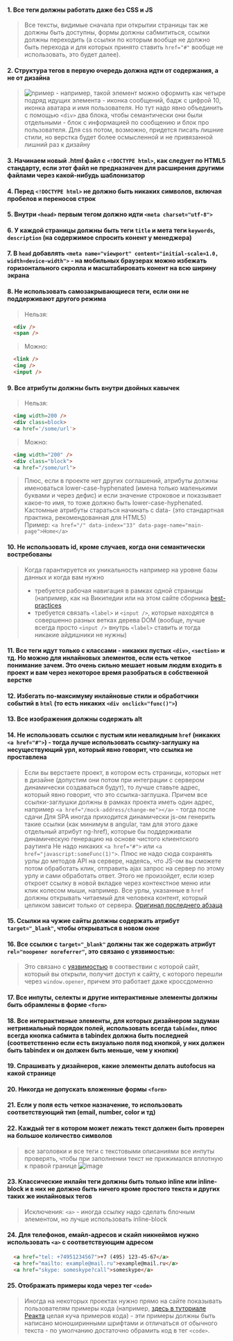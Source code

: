 #### 1. Все теги должны работать даже без CSS и JS
  > Все тексты, видимые сначала при открытии страницы так же должны быть доступны, формы должны сабмититься, ссылки должны переходить (а ссылки по которым вообще не должно быть перехода и для которых принято ставить `href="#"` вообще не использовать, это будет далее).

#### 2. Структура тегов в первую очередь должна идти от содержания, а не от дизайна 
  > ![пример](http://image.prntscr.com/image/a89c1aed00f14864851989caceacd59d.png) - например, такой элемент можно оформить как четыре подряд идущих элемента - иконка сообщений, бадж с цифрой 10, иконка аватара и имя пользователя. Но тут надо явно объединить с помощью `<div>` два блока, чтобы семантически они были отдельными - блок с информацией по сообщению и блок про пользователя. Для css потом, возможно, придется писать лишние стили, но верстка будет более осмысленной и не привязанной лишний раз к дизайну
  
#### 3. Начинаем новый .html файл с `<!DOCTYPE html>`, как следует по HTML5 стандарту, если этот файл не предназначен для расширения другими файлами через какой-нибудь шаблонизатор

#### 4. Перед `<!DOCTYPE html>` не должно быть никаких символов, включая пробелов и переносов строк

#### 5. Внутри `<head>` первым тегом должно идти `<meta charset="utf-8">`

#### 6. У каждой страницы должны быть теги `title` и мета теги `keywords`, `description` (на содержимое спросить конент у менеджера)

#### 7. В `head` добавлять `<meta name="viewport" content="initial-scale=1.0, width=device-width">` - на мобильных браузерах можно избежать горизонтального скролла и масштабировать конент на всю ширину экрана

#### 8. Не использовать самозакрывающиеся теги, если они не поддерживают другого режима
  > Нельзя: <br>
  ```html
    <div />
    <span />
  ```
  > Можно:
  ```html
    <link />
    <img />
    <input />
  ```
  
#### 9. Все атрибуты должны быть внутри двойных кавычек
  > Нельзя:
  ```html
    <img width=200 />
    <div class=block>
    <a href='/some/url'>
  ```
  > Можно:
  ```html
    <img width="200" />
    <div class="block">
    <a href="/some/url">
  ```
    
  > Плюс, если в проекте нет других соглашений, атрибуты должны именоваться lower-case-hyphenated (имена только маленькими буквами и через дефис) и если значение строковое и показывает какое-то имя, то тоже должно быть lower-case-hyphenated. Кастомные атрибуты стараться начинать с data- (это стандартная практика, рекомендованная для HTML5)<br>
  > Пример: `<a href="/" data-index="33" data-page-name="main-page">Home</a>`
  
#### 10. Не использовать id, кроме случаев, когда они семантически востребованы
  > Когда гарантируется их уникальность например на уровне базы данных и когда вам нужно
  > - требуется рабочая навигация в рамках одной страницы (например, как на Википедии или на этом сайте сборника [best-practices](https://isobar-idev.github.io/code-standards/#javascript_javascript)
  > - требуется связать `<label>` и `<input />`, которые находятся в совершенно разных ветках дерева DOM (вообще, лучше всегда просто `<input />` внутрь `<label>` ставить и тогда никакие айдишники не нужны)

#### 11. Все теги идут только с классами - никаких пустых `<div>`, `<section>` и тд. Но можно для инлайновых элементов, если есть четкое понимание зачем. Это очень сильно мешает новым людям входить в проект и вам через некоторое время разобраться в собственной верстке

#### 12. Избегать по-максимуму инлайновые стили и обработчики событий в `html` (то есть никаких `<div onclick="func()">`)

#### 13. Все изображения должны содержать alt

#### 14. Не использовать ссылки с пустым или невалидным `href` (никаких `<a href="#">`) - тогда лучше использовать ссылку-заглушку на несуществующий урл, который явно говорит, что ссылка не проставлена
  > Если вы верстаете проект, в котором есть страницы, которых нет в дизайне (допустим они потом при интеграции с сервером динамически создаваться будут), то лучше ставьте адрес, который явно говорит, что это ссылка-заглушка. Причем все ссылки-заглушки должны в рамках проекта иметь один адрес, например `<a href="/mock-address/change-me"></a>` - тогда после сдачи
  > Для SPA иногда приходится динамически js-ом генерить такие ссылки (как минимум в angular, там для этого даже отдельный атрибут ng-href), которые бы поддерживали динамическую генерацию на основе чистого клиентского раутинга 
  > Не надо никаких `<a href="#">` или `<a href="javascript:someFunc(1)">`. Плюс не надо сюда сохранять урлы до методов API на сервере, надеясь, что JS-ом вы сможете потом обработать клик, отправить ajax запрос на сервер по этому урлу и сами обработать ответ. Этого не произойдет, если юзер откроет ссылку в новой вкладке через контекстное меню или клик колесом мыши, например. Все урлы, указанные в `href` должны открывать читаемый для человека контент, который целиком зависит только от сервера.
[Оригинал последнего абзаца](https://isobar-idev.github.io/code-standards/#html_anchors_amp_links)

#### 15. Ссылки на чужие сайты должны содержать атрибут `target="_blank"`, чтобы открываться в новом окне

#### 16. Все ссылки с `target="_blank"` должны так же содержать атрибут `rel="noopener noreferrer"`, это связано с уязвимостью:
  > Это связано с [уязвимостью](https://mathiasbynens.github.io/rel-noopener/) в соотвествии с которой сайт, который вы открыли, получит доступ к сайту, с которого перешли через `window.opener`, причем это работает даже кроссдоменно
  
#### 17. Все инпуты, селекты и другие интерактивные элементы должны быть обрамлены в форме `<form>`

#### 18. Все интерактивные элементы, для которых дизайнером задуман нетривиальный порядок полей, использовать всегда `tabindex`, плюс всегда кнопка сабмита в tabindex должна быть последней (соответственно если есть визуально поля под кнопкой, у них должен быть tabindex и он должен быть меньше, чем у кнопки)

#### 19. Спрашивать у дизайнеров, какие элементы делать autofocus на какой странице

#### 20. Никогда не допускать вложенные формы `<form>`

#### 21. Если у поля есть четкое назначение, то использовать соответствующий тип (email, number, color и тд)

#### 22. Каждый тег в котором может лежать текст должен быть проверен на большое количество символов
  > все заголовки и все теги с текстовыми описаниями
  > все инпуты проверять, чтобы при заполнении текст не прижимался вплотную к правой границе
  ![image](https://user-images.githubusercontent.com/12808495/55307777-c0e18e80-5482-11e9-927f-9c195d81555e.png)
  
#### 23. Классические инлайн теги должны быть только inline или inline-block и в них не должно быть ничего кроме простого текста и других таких же инлайновых тегов 
  > Исключения: `<a>` - иногда ссылку надо сделать блочным элементом, но лучше использовать inline-block
  
#### 24. Для телефонов, емайл-адресов и скайп никнеймов нужно использовать `<a>` c соответствующим адресом
  ```html
    <a href="tel: +74951234567">+7 (495) 123-45-67</a>
    <a href="mailto: example@mail.ru">example@mail.ru</a>
    <a href="skype: someskype?call">someskype</a>
  ```
#### 25. Отображать примеры кода через тег `<code>`
  > Иногда на некоторых проектах нужно прямо на сайте показывать пользователям примеры кода (например, [здесь в туториале Реакта](https://reactjs.org/) целая куча примеров кода) - эти примеры должны быть написано моноширинными шрифтами и отличаться от обычного текста - по умолчанию достаточно обрамить код в тeг `<code>`.

  
  
  
  
  
  
